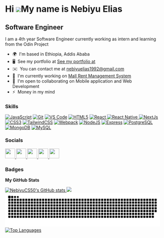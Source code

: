 # Hi ![](https://user-images.githubusercontent.com/18350557/176309783-0785949b-9127-417c-8b55-ab5a4333674e.gif)My name is Nebiyu Elias

## Software Engineer

I am a 4th year Software Engineer currently working as intern and learning from the Odin Project

- 🌍  I'm based in Ethiopia, Addis Ababa  
- 🖥️  See my portfolio at [See my portfolio at](http://#.com)  
- ✉️  You can contact me at [nebiyuelias1992@gmail.com](mailto:nebiyuelias1992@gmail.com)  
- 🚀  I'm currently working on [Mall Rent Management System](http://github.com/NebiyuCS50/MRMS)  
- 🤝  I'm open to collaborating on Mobile application and Web Development  
- ⚡  Money in my mind

### Skills

<p align="left">
<a href="https://developer.mozilla.org/en-US/docs/Web/JavaScript" target="_blank" rel="noreferrer"><img src="https://raw.githubusercontent.com/danielcranney/readme-generator/main/public/icons/skills/javascript-colored.svg" width="36" height="36" alt="JavaScript" /></a>
<a href="https://git-scm.com/" target="_blank" rel="noreferrer"><img src="https://raw.githubusercontent.com/danielcranney/readme-generator/main/public/icons/skills/git-colored.svg" width="36" height="36" alt="Git" /></a>
<a href="https://code.visualstudio.com/" target="_blank" rel="noreferrer"><img src="https://raw.githubusercontent.com/danielcranney/readme-generator/main/public/icons/skills/visualstudiocode.svg" width="36" height="36" alt="VS Code" /></a>
<a href="https://developer.mozilla.org/en-US/docs/Glossary/HTML5" target="_blank" rel="noreferrer"><img src="https://raw.githubusercontent.com/danielcranney/readme-generator/main/public/icons/skills/html5-colored.svg" width="36" height="36" alt="HTML5" /></a>
<a href="https://reactjs.org/" target="_blank" rel="noreferrer">
    <img src="https://raw.githubusercontent.com/danielcranney/readme-generator/main/public/icons/skills/react-colored.svg" width="36" height="36" alt="React" />
  </a>
  <a href="https://reactnative.dev/" target="_blank" rel="noreferrer">
    <img src="https://cdn.worldvectorlogo.com/logos/react-native-1.svg" width="36" height="36" alt="React Native" />
  </a>
<a href="https://nextjs.org/docs" target="_blank" rel="noreferrer"><img src="https://raw.githubusercontent.com/danielcranney/readme-generator/main/public/icons/skills/nextjs-colored.svg" width="36" height="36" alt="NextJs" /></a>
<a href="https://www.w3.org/TR/CSS/#css" target="_blank" rel="noreferrer"><img src="https://raw.githubusercontent.com/danielcranney/readme-generator/main/public/icons/skills/css3-colored.svg" width="36" height="36" alt="CSS3" /></a>
<a href="https://tailwindcss.com/" target="_blank" rel="noreferrer"><img src="https://raw.githubusercontent.com/danielcranney/readme-generator/main/public/icons/skills/tailwindcss-colored.svg" width="36" height="36" alt="TailwindCSS" /></a>
<a href="https://webpack.js.org/" target="_blank" rel="noreferrer"><img src="https://raw.githubusercontent.com/danielcranney/readme-generator/main/public/icons/skills/webpack-colored.svg" width="36" height="36" alt="Webpack" /></a>
<a href="https://nodejs.org/en/" target="_blank" rel="noreferrer"><img src="https://raw.githubusercontent.com/danielcranney/readme-generator/main/public/icons/skills/nodejs-colored.svg" width="36" height="36" alt="NodeJS" /></a>
<a href="https://expressjs.com/" target="_blank" rel="noreferrer"><img src="https://raw.githubusercontent.com/danielcranney/readme-generator/main/public/icons/skills/express-colored.svg" width="36" height="36" alt="Express" /></a>
<a href="https://www.postgresql.org/" target="_blank" rel="noreferrer"><img src="https://raw.githubusercontent.com/danielcranney/readme-generator/main/public/icons/skills/postgresql-colored.svg" width="36" height="36" alt="PostgreSQL" /></a>
<a href="https://www.mongodb.com/" target="_blank" rel="noreferrer"><img src="https://raw.githubusercontent.com/danielcranney/readme-generator/main/public/icons/skills/mongodb-colored.svg" width="36" height="36" alt="MongoDB" /></a>
<a href="https://www.mysql.com/" target="_blank" rel="noreferrer"><img src="https://raw.githubusercontent.com/danielcranney/readme-generator/main/public/icons/skills/mysql-colored.svg" width="36" height="36" alt="MySQL" /></a>
</p>

### Socials

<p align="left"> 
  <a href="https://discord.com/users/1324428331424288952" target="_blank" rel="noreferrer"> 
    <img src="https://raw.githubusercontent.com/danielcranney/readme-generator/main/public/icons/socials/discord.svg" width="32" height="32" /> 
  </a> 
  <a href="https://www.github.com/NebiyuCS50" target="_blank" rel="noreferrer"> 
    <img src="https://raw.githubusercontent.com/danielcranney/readme-generator/main/public/icons/socials/github.svg" width="32" height="32" /> 
  </a> 
  <a href="http://www.instagram.com/neba2_0" target="_blank" rel="noreferrer"> 
    <img src="https://raw.githubusercontent.com/danielcranney/readme-generator/main/public/icons/socials/instagram.svg" width="32" height="32" /> 
  </a> 
  <a href="https://www.linkedin.com/in/nebiyu-elias-263441357" target="_blank" rel="noreferrer"> 
    <img src="https://raw.githubusercontent.com/danielcranney/readme-generator/main/public/icons/socials/linkedin.svg" width="32" height="32" /> 
  </a> 
  <a href="https://www.stackoverflow.com/users/30579758/nebiyu-elias" target="_blank" rel="noreferrer"> 
    <img src="https://raw.githubusercontent.com/danielcranney/readme-generator/main/public/icons/socials/stackoverflow.svg" width="32" height="32" /> 
  </a>
</p>

### Badges

<b>My GitHub Stats</b>

<a href="http://www.github.com/NebiyuCS50">
  <img src="https://github-readme-stats.vercel.app/api?username=NebiyuCS50&show_icons=true&count_private=true&title_color=ef4444&text_color=facc15&icon_color=6366f1&bg_color=1c1917&hide_border=true" alt="NebiyuCS50's GitHub stats" />
</a>

<a href="http://www.github.com/NebiyuCS50">
  <img src="https://github-readme-streak-stats.herokuapp.com/?user=NebiyuCS50&stroke=facc15&background=1c1917&ring=ef4444&fire=ef4444&currStreakNum=facc15&currStreakLabel=ef4444&sideNums=facc15&sideLabels=facc15&dates=facc15&hide_border=true" />
</a>

<picture>
  <source media="(prefers-color-scheme: dark)" srcset="https://raw.githubusercontent.com/NebiyuCS50/NebiyuCS50/output/github-snake-dark.svg" />
  <source media="(prefers-color-scheme: light)" srcset="https://raw.githubusercontent.com/NebiyuCS50/NebiyuCS50/output/github-snake.svg" />
  <img alt="github-snake" src="https://raw.githubusercontent.com/NebiyuCS50/NebiyuCS50/output/github-snake.svg" />
</picture>

<a href="https://github.com/NebiyuCS50" align="left">
  <img src="https://github-readme-stats.vercel.app/api/top-langs/?username=NebiyuCS50&langs_count=10&title_color=ef4444&text_color=facc15&icon_color=6366f1&bg_color=1c1917&hide_border=true&locale=en&custom_title=Top%20%Languages" alt="Top Languages" />
</a>

